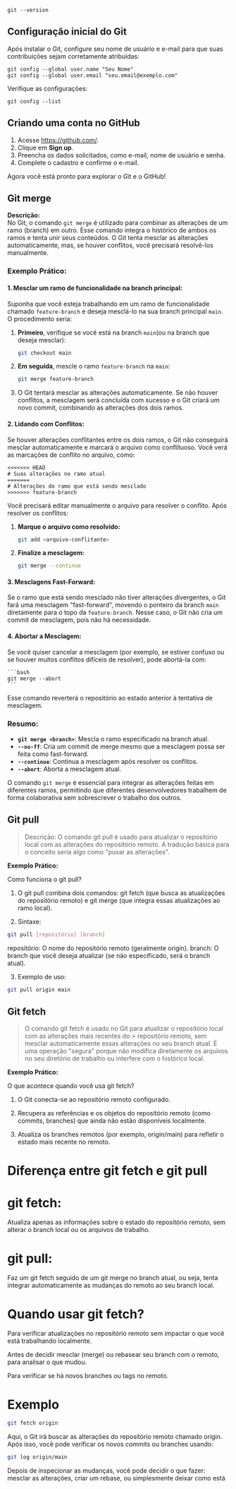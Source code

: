    ```
   git --version
   ```

## Configuração inicial do Git

Após instalar o Git, configure seu nome de usuário e e-mail para que suas contribuições sejam corretamente atribuídas:

```
git config --global user.name "Seu Nome"
git config --global user.email "seu.email@exemplo.com"
```

Verifique as configurações:

```
git config --list
```

## Criando uma conta no GitHub

1. Acesse https://github.com/.
2. Clique em **Sign up**.
3. Preencha os dados solicitados, como e-mail, nome de usuário e senha.
4. Complete o cadastro e confirme o e-mail.

Agora você está pronto para explorar o Git e o GitHub!

## Git merge

**Descrição:**  
No Git, o comando `git merge` é utilizado para combinar as alterações de um ramo (branch) em outro. Esse comando integra o histórico de ambos os ramos e tenta unir seus conteúdos. O Git tenta mesclar as alterações automaticamente, mas, se houver conflitos, você precisará resolvê-los manualmente.

### Exemplo Prático:

#### 1. **Mesclar um ramo de funcionalidade na branch principal:**

Suponha que você esteja trabalhando em um ramo de funcionalidade chamado `feature-branch` e deseja mesclá-lo na sua branch principal `main`. O procedimento seria:

1. **Primeiro**, verifique se você está na branch `main`(ou na branch que deseja mesclar):

    ```bash
    git checkout main
    ```

2. **Em seguida**, mescle o ramo `feature-branch` na `main`:

    ```bash
    git merge feature-branch
    ```

3. O Git tentará mesclar as alterações automaticamente. Se não houver conflitos, a mesclagem será concluída com sucesso e o Git criará um novo commit, combinando as alterações dos dois ramos.

#### 2. **Lidando com Conflitos:**
Se houver alterações conflitantes entre os dois ramos, o Git não conseguirá mesclar automaticamente e marcará o arquivo como conflituoso. Você verá as marcações de conflito no arquivo, como:

    
    <<<<<<< HEAD
    # Suas alterações no ramo atual
    =======
    # Alterações do ramo que está sendo mesclado
    >>>>>>> feature-branch
    

Você precisará editar manualmente o arquivo para resolver o conflito. Após resolver os conflitos:

1. **Marque o arquivo como resolvido:**

    ```bash
    git add <arquivo-conflitante>
    ```

2. **Finalize a mesclagem:**

    ```bash
    git merge --continue
    ```

#### 3. **Mesclagens Fast-Forward:**
Se o ramo que está sendo mesclado não tiver alterações divergentes, o Git fará uma mesclagem "fast-forward", movendo o ponteiro da branch `main` diretamente para o topo da `feature-branch`. Nesse caso, o Git não cria um commit de mesclagem, pois não há necessidade.

#### 4. **Abortar a Mesclagem:**
Se você quiser cancelar a mesclagem (por exemplo, se estiver confuso ou se houver muitos conflitos difíceis de resolver), pode abortá-la com:

    ```bash
    git merge --abort
    ```

Esse comando reverterá o repositório ao estado anterior à tentativa de mesclagem.

### Resumo:

- **`git merge <branch>`**: Mescla o ramo especificado na branch atual.
- **`--no-ff`**: Cria um commit de merge mesmo que a mesclagem possa ser feita como fast-forward.
- **`--continue`**: Continua a mesclagem após resolver os conflitos.
- **`--abort`**: Aborta a mesclagem atual.

O comando `git merge` é essencial para integrar as alterações feitas em diferentes ramos, permitindo que diferentes desenvolvedores trabalhem de forma colaborativa sem sobrescrever o trabalho dos outros.

## Git pull 


> Descrição: O comando git pull é usado para atualizar o repositório local
> com as alterações do repositório remoto. A tradução básica para o conceito 
> seria algo como "puxar as alterações". 

**Exemplo Prático:** 

Como funciona o git pull?
1. O git pull combina dois comandos: git fetch (que busca as atualizações do repositório remoto) e git merge (que integra essas atualizações ao ramo local).


2. Sintaxe:
```sh
git pull [repositório] [branch]
```
repositório: O nome do repositório remoto (geralmente origin).
branch: O branch que você deseja atualizar (se não especificado, será o branch atual).


3. Exemplo de uso:
```sh
git pull origin main
```

## Git fetch


> O comando git fetch é usado no Git para atualizar o repositório local com as alterações mais recentes do  > repositório remoto, sem mesclar automaticamente essas alterações no seu branch atual. É uma operação "segura" porque não modifica diretamente os arquivos no seu diretório de trabalho ou interfere com o histórico local.

**Exemplo Prático:**

O que acontece quando você usa git fetch?

1. O Git conecta-se ao repositório remoto configurado.

2. Recupera as referências e os objetos do repositório remoto (como commits, branches) que ainda não estão disponíveis localmente.

3. Atualiza os branches remotos (por exemplo, origin/main) para refletir o estado mais recente no remoto.

# Diferença entre git fetch e git pull

# git fetch: 

Atualiza apenas as informações sobre o estado do repositório remoto, sem alterar o branch local ou os arquivos de trabalho.

# git pull: 

Faz um git fetch seguido de um git merge no branch atual, ou seja, tenta integrar automaticamente as mudanças do remoto ao seu branch local.

# Quando usar git fetch?

Para verificar atualizações no repositório remoto sem impactar o que você está trabalhando localmente.

Antes de decidir mesclar (merge) ou rebasear seu branch com o remoto, para analisar o que mudou.

Para verificar se há novos branches ou tags no remoto.

# Exemplo

```sh
git fetch origin
```
Aqui, o Git irá buscar as alterações do repositório remoto chamado origin. Após isso, você pode verificar os novos commits ou branches usando:

```sh
git log origin/main
```
Depois de inspecionar as mudanças, você pode decidir o que fazer: mesclar as alterações, criar um rebase, ou simplesmente deixar como está

